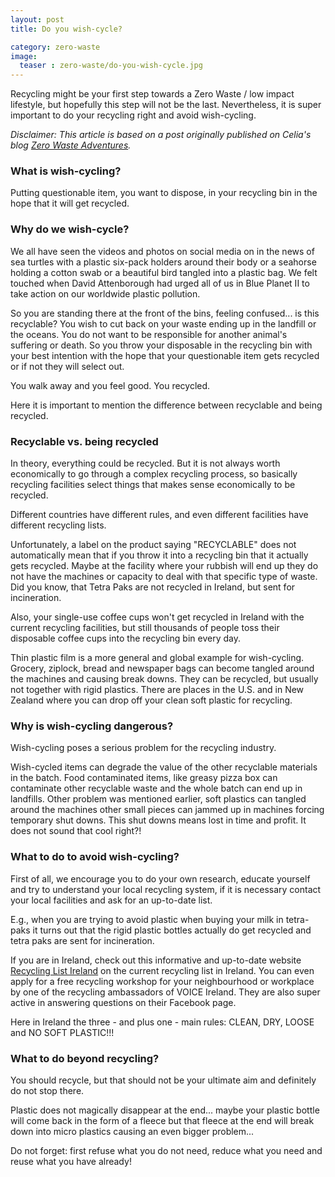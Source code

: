 ```yaml
--- 
layout: post 
title: Do you wish-cycle?

category: zero-waste  
image:   
  teaser : zero-waste/do-you-wish-cycle.jpg 
---  
```


Recycling might be your first step towards a Zero Waste / low impact lifestyle, but hopefully this step will not be the last.
Nevertheless, it is super important to do your recycling right and avoid wish-cycling.

*Disclaimer: This article is based on a post originally published on Celia's blog [Zero Waste Adventures](https://celiasomlai.com/).*

### What is wish-cycling?

Putting questionable item, you want to dispose, in your recycling bin in the hope that it will get recycled.

### Why do we wish-cycle?

We all have seen the videos and photos on social media on in the news of sea turtles with a plastic six-pack holders around their body or a seahorse holding a cotton swab or a beautiful bird tangled into a plastic bag.
We felt touched when David Attenborough had urged all of us in Blue Planet II to take action on our worldwide plastic pollution.

So you are standing there at the front of the bins, feeling confused... is this recyclable?
You wish to cut back on your waste ending up in the landfill or the oceans.
You do not want to be responsible for another animal's suffering or death.
So you throw your disposable in the recycling bin with your best intention with the hope that your questionable item gets recycled or if not they will select out.

You walk away and you feel good. You recycled.

Here it is important to mention the difference between recyclable and being recycled.

### Recyclable vs. being recycled

In theory, everything could be recycled.
But it is not always worth economically to go through a complex recycling process, so basically recycling facilities select things that makes sense economically to be recycled.
	
Different countries have different rules, and even different facilities have different recycling lists.
	
Unfortunately, a label on the product saying "RECYCLABLE" does not automatically mean that if you throw it into a recycling bin that it actually gets recycled.
Maybe at the facility where your rubbish will end up they do not have the machines or capacity to deal with that specific type of waste.
Did you know, that Tetra Paks are not recycled in Ireland, but sent for incineration.
	
Also, your single-use coffee cups won't get recycled in Ireland with the current recycling facilities, but still thousands of people toss their disposable coffee cups into the recycling bin every day.

Thin plastic film is a more general and global example for wish-cycling.
Grocery, ziplock, bread and newspaper bags can become tangled around the machines and causing break downs.
They can be recycled, but usually not together with rigid plastics.
There are places in the U.S. and in New Zealand where you can drop off your clean soft plastic for recycling.

### Why is wish-cycling dangerous?

Wish-cycling poses a serious problem for the recycling industry.

Wish-cycled items can degrade the value of the other recyclable materials in the batch.
Food contaminated items, like greasy pizza box can contaminate other recyclable waste and the whole batch can end up in landfills.
Other problem was mentioned earlier, soft plastics can tangled around the machines other small pieces can jammed up in machines forcing temporary shut downs. 
This shut downs means lost in time and profit. It does not sound that cool right?!

### What to do to avoid wish-cycling?

First of all, we encourage you to do your own research, educate yourself and try to understand your local recycling system, if it is necessary contact your local facilities and ask for an up-to-date list.

E.g., when you are trying to avoid plastic when buying your milk in tetra-paks it turns out that the rigid plastic bottles actually do get recycled and tetra paks are sent for incineration.

If you are in Ireland, check out this informative and up-to-date website [Recycling List Ireland](https://recyclinglistireland.ie/) on the current recycling list in Ireland.
You can even apply for a free recycling workshop for your neighbourhood or workplace by one of the recycling ambassadors of VOICE Ireland.
They are also super active in answering questions on their Facebook page.

Here in Ireland the three - and plus one - main rules: CLEAN, DRY, LOOSE and NO SOFT PLASTIC!!!

### What to do beyond recycling?

You should recycle, but that should not be your ultimate aim and definitely do not stop there.

Plastic does not magically disappear at the end... maybe your plastic bottle will come back in the form of a fleece but that fleece at the end will break down into micro plastics causing an even bigger problem...

Do not forget: first refuse what you do not need, reduce what you need and reuse what you have already!